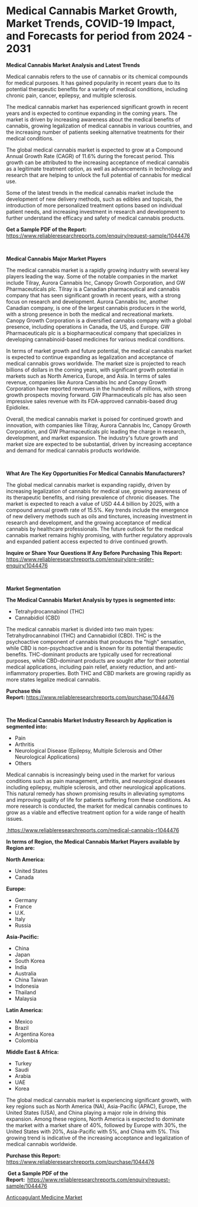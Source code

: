 <p><h1>Medical Cannabis Market Growth, Market Trends, COVID-19 Impact, and Forecasts for period from 2024 - 2031</h1></p><p><strong>Medical Cannabis Market Analysis and Latest Trends</strong></p>
<p><p>Medical cannabis refers to the use of cannabis or its chemical compounds for medical purposes. It has gained popularity in recent years due to its potential therapeutic benefits for a variety of medical conditions, including chronic pain, cancer, epilepsy, and multiple sclerosis.</p><p>The medical cannabis market has experienced significant growth in recent years and is expected to continue expanding in the coming years. The market is driven by increasing awareness about the medical benefits of cannabis, growing legalization of medical cannabis in various countries, and the increasing number of patients seeking alternative treatments for their medical conditions.</p><p>The global medical cannabis market is expected to grow at a Compound Annual Growth Rate (CAGR) of 11.6% during the forecast period. This growth can be attributed to the increasing acceptance of medical cannabis as a legitimate treatment option, as well as advancements in technology and research that are helping to unlock the full potential of cannabis for medical use.</p><p>Some of the latest trends in the medical cannabis market include the development of new delivery methods, such as edibles and topicals, the introduction of more personalized treatment options based on individual patient needs, and increasing investment in research and development to further understand the efficacy and safety of medical cannabis products.</p></p>
<p><strong>Get a Sample PDF of the Report:&nbsp;</strong> <a href="https://www.reliableresearchreports.com/enquiry/request-sample/1044476">https://www.reliableresearchreports.com/enquiry/request-sample/1044476</a></p>
<p>&nbsp;</p>
<p><strong>Medical Cannabis Major Market Players</strong></p>
<p><p>The medical cannabis market is a rapidly growing industry with several key players leading the way. Some of the notable companies in the market include Tilray, Aurora Cannabis Inc, Canopy Growth Corporation, and GW Pharmaceuticals plc. Tilray is a Canadian pharmaceutical and cannabis company that has seen significant growth in recent years, with a strong focus on research and development. Aurora Cannabis Inc, another Canadian company, is one of the largest cannabis producers in the world, with a strong presence in both the medical and recreational markets. Canopy Growth Corporation is a diversified cannabis company with a global presence, including operations in Canada, the US, and Europe. GW Pharmaceuticals plc is a biopharmaceutical company that specializes in developing cannabinoid-based medicines for various medical conditions.</p><p>In terms of market growth and future potential, the medical cannabis market is expected to continue expanding as legalization and acceptance of medical cannabis grows worldwide. The market size is projected to reach billions of dollars in the coming years, with significant growth potential in markets such as North America, Europe, and Asia. In terms of sales revenue, companies like Aurora Cannabis Inc and Canopy Growth Corporation have reported revenues in the hundreds of millions, with strong growth prospects moving forward. GW Pharmaceuticals plc has also seen impressive sales revenue with its FDA-approved cannabis-based drug Epidiolex.</p><p>Overall, the medical cannabis market is poised for continued growth and innovation, with companies like Tilray, Aurora Cannabis Inc, Canopy Growth Corporation, and GW Pharmaceuticals plc leading the charge in research, development, and market expansion. The industry's future growth and market size are expected to be substantial, driven by increasing acceptance and demand for medical cannabis products worldwide.</p></p>
<p>&nbsp;</p>
<p><strong>What Are The Key Opportunities For Medical Cannabis Manufacturers?</strong></p>
<p><p>The global medical cannabis market is expanding rapidly, driven by increasing legalization of cannabis for medical use, growing awareness of its therapeutic benefits, and rising prevalence of chronic diseases. The market is expected to reach a value of USD 44.4 billion by 2025, with a compound annual growth rate of 15.5%. Key trends include the emergence of new delivery methods such as oils and tinctures, increasing investment in research and development, and the growing acceptance of medical cannabis by healthcare professionals. The future outlook for the medical cannabis market remains highly promising, with further regulatory approvals and expanded patient access expected to drive continued growth.</p></p>
<p><strong>Inquire or Share Your Questions If Any Before Purchasing This Report:</strong> <a href="https://www.reliableresearchreports.com/enquiry/pre-order-enquiry/1044476">https://www.reliableresearchreports.com/enquiry/pre-order-enquiry/1044476</a></p>
<p>&nbsp;</p>
<p><strong>Market Segmentation</strong></p>
<p><strong>The Medical Cannabis Market Analysis by types is segmented into:</strong></p>
<p><ul><li>Tetrahydrocannabinol (THC)</li><li>Cannabidiol (CBD)</li></ul></p>
<p><p>The medical cannabis market is divided into two main types: Tetrahydrocannabinol (THC) and Cannabidiol (CBD). THC is the psychoactive component of cannabis that produces the "high" sensation, while CBD is non-psychoactive and is known for its potential therapeutic benefits. THC-dominant products are typically used for recreational purposes, while CBD-dominant products are sought after for their potential medical applications, including pain relief, anxiety reduction, and anti-inflammatory properties. Both THC and CBD markets are growing rapidly as more states legalize medical cannabis.</p></p>
<p><strong>Purchase this Report:&nbsp;</strong><a href="https://www.reliableresearchreports.com/purchase/1044476">https://www.reliableresearchreports.com/purchase/1044476</a></p>
<p>&nbsp;</p>
<p><strong>The Medical Cannabis Market Industry Research by Application is segmented into:</strong></p>
<p><ul><li>Pain</li><li>Arthritis</li><li>Neurological Disease (Epilepsy, Multiple Sclerosis and Other Neurological Applications)</li><li>Others</li></ul></p>
<p><p>Medical cannabis is increasingly being used in the market for various conditions such as pain management, arthritis, and neurological diseases including epilepsy, multiple sclerosis, and other neurological applications. This natural remedy has shown promising results in alleviating symptoms and improving quality of life for patients suffering from these conditions. As more research is conducted, the market for medical cannabis continues to grow as a viable and effective treatment option for a wide range of health issues.</p></p>
<p><a href="https://www.reliableresearchreports.com/medical-cannabis-r1044476">&nbsp;https://www.reliableresearchreports.com/medical-cannabis-r1044476</a></p>
<p><strong>In terms of Region, the Medical Cannabis Market Players available by Region are:</strong></p>
<p>
    <p> <strong> North America: </strong>
        <ul>
            <li>United States</li>
            <li>Canada</li>
        </ul>
        </p> 
    <p> <strong> Europe: </strong>
        <ul>
            <li>Germany</li>
            <li>France</li>
            <li>U.K.</li>
            <li>Italy</li>
            <li>Russia</li>
        </ul>
        </p> 
    <p> <strong> Asia-Pacific: </strong>
        <ul>
            <li>China</li>
            <li>Japan</li>
            <li>South Korea</li>
            <li>India</li>
            <li>Australia</li>
            <li>China Taiwan</li>
            <li>Indonesia</li>
            <li>Thailand</li>
            <li>Malaysia</li>
        </ul>
        </p> 
    <p> <strong> Latin America: </strong>
        <ul>
            <li>Mexico</li>
            <li>Brazil</li>
            <li>Argentina Korea</li>
            <li>Colombia</li>
        </ul>
        </p> 
    <p> <strong> Middle East & Africa: </strong>
        <ul>
            <li>Turkey</li>
            <li>Saudi</li>
            <li>Arabia</li>
            <li>UAE</li>
            <li>Korea</li>
        </ul>
    </p>
    </p>
<p><p>The global medical cannabis market is experiencing significant growth, with key regions such as North America (NA), Asia-Pacific (APAC), Europe, the United States (USA), and China playing a major role in driving this expansion. Among these regions, North America is expected to dominate the market with a market share of 40%, followed by Europe with 30%, the United States with 20%, Asia-Pacific with 5%, and China with 5%. This growing trend is indicative of the increasing acceptance and legalization of medical cannabis worldwide.</p></p>
<p><strong>Purchase this Report: </strong><a href="https://www.reliableresearchreports.com/purchase/1044476">https://www.reliableresearchreports.com/purchase/1044476</a></p>
<p>&nbsp;<strong>Get a Sample PDF of the Report:&nbsp;&nbsp;</strong><a href="https://www.reliableresearchreports.com/enquiry/request-sample/1044476">https://www.reliableresearchreports.com/enquiry/request-sample/1044476</a></p>
<p><strong></strong></p>
<p><p><a href="https://github.com/vregtldg37/Market-Research-Report-List-1/blob/main/anticoagulant-medicine-market.md">Anticoagulant Medicine Market</a></p></p>